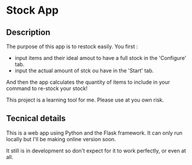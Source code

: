 # Stock App

## Description

The purpose of this app is to restock easily. You first :
- input items and their ideal amout to have a full stock in the 'Configure' tab.
- input the actual amount of stck ou have in the 'Start' tab.

And then the app calculates the quantity of items to include in your command to re-stock your stock!

This project is a learning tool for me. Please use at you own risk.


## Tecnical details

This is a web app using Python and the Flask framework. It can only run locally but I'll be making online version soon.

It still is in development so don't expect for it to work perfectly, or even at all.
